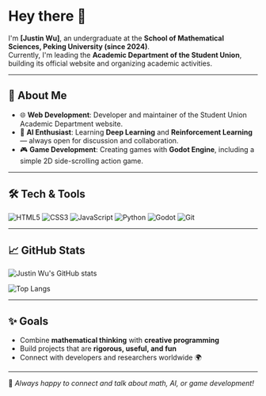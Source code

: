# Hey there 👋

I'm **[Justin Wu]**, an undergraduate at the **School of Mathematical Sciences, Peking University (since 2024)**.  
Currently, I'm leading the **Academic Department of the Student Union**, building its official website and organizing academic activities.  

---

## 🚀 About Me
- 🌐 **Web Development**: Developer and maintainer of the Student Union Academic Department website.  
- 🤖 **AI Enthusiast**: Learning **Deep Learning** and **Reinforcement Learning** — always open for discussion and collaboration.  
- 🎮 **Game Development**: Creating games with **Godot Engine**, including a simple 2D side-scrolling action game.  

---

## 🛠️ Tech & Tools
![HTML5](https://img.shields.io/badge/-HTML5-E34F26?logo=html5&logoColor=white)
![CSS3](https://img.shields.io/badge/-CSS3-1572B6?logo=css3&logoColor=white)
![JavaScript](https://img.shields.io/badge/-JavaScript-F7DF1E?logo=javascript&logoColor=black)
![Python](https://img.shields.io/badge/-Python-3776AB?logo=python&logoColor=white)
![Godot](https://img.shields.io/badge/-Godot-478CBF?logo=godot-engine&logoColor=white)
![Git](https://img.shields.io/badge/-Git-F05032?logo=git&logoColor=white)

---

## 📈 GitHub Stats
![Justin Wu's GitHub stats](https://github-readme-stats.vercel.app/api?username=YourGitHubUsername&show_icons=true&theme=tokyonight)

![Top Langs](https://github-readme-stats.vercel.app/api/top-langs/?username=YourGitHubUsername&layout=compact&theme=tokyonight)

---

## ✨ Goals
- Combine **mathematical thinking** with **creative programming**  
- Build projects that are **rigorous, useful, and fun**  
- Connect with developers and researchers worldwide 🌍  

---

💬 *Always happy to connect and talk about math, AI, or game development!*
